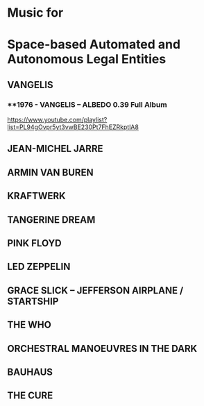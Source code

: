 # **Music for** 
# **Space-based Automated and Autonomous Legal Entities**


## **VANGELIS**

### **1976 - VANGELIS – ALBEDO 0.39 Full Album
https://www.youtube.com/playlist?list=PL94gOvpr5yt3vwBE230Pt7FhEZRkptlA8



## **JEAN-MICHEL JARRE**



## **ARMIN VAN BUREN**



## **KRAFTWERK**



## **TANGERINE DREAM**



## **PINK FLOYD**



## **LED ZEPPELIN**



## **GRACE SLICK – JEFFERSON AIRPLANE / STARTSHIP**



## **THE WHO**


## **ORCHESTRAL MANOEUVRES IN THE DARK**


## **BAUHAUS**


## **THE CURE**

